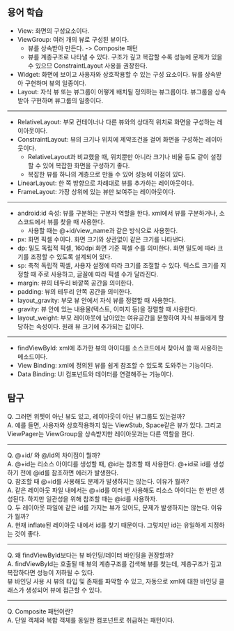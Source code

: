 ## 용어 학습
- View: 화면의 구성요소이다.
- ViewGroup: 여러 개의 뷰로 구성된 뷰이다.
  - 뷰를 상속받아 만든다. -> Composite 패턴
  - 뷰를 계층구조로 나타낼 수 있다. 구조가 깊고 복잡할 수록 성능에 문제가 있을 수 있으므 ConstraintLayout 사용을 권장한다.
- Widget: 화면에 보이고 사용자와 상호작용할 수 있는 구성 요소이다. 뷰를 상속받아 구현하며 뷰의 일종이다.
- Layout: 자식 뷰 또는 뷰그룹이 어떻게 배치될 정의하는 뷰그룹이다. 뷰그룹을 상속받아 구현하며 뷰그룹의 일종이다.   

---

- RelativeLayout: 부모 컨테이너나 다른 뷰와의 상대적 위치로 화면을 구성하는 레이아웃이다.
- ConstraintLayout: 뷰의 크기나 위치에 제약조건을 걸어 화면을 구성하는 레이아웃이다.
  - RelativeLayout과 비교했을 때, 위치뿐만 아니라 크기나 비율 등도 같이 설정할 수 있어 복잡한 화면을 구성하기 좋다.
  - 복잡한 뷰를 하나의 계층으로 만들 수 있어 성능에 이점이 있다.
- LinearLayout: 한 쪽 방향으로 차례대로 뷰를 추가하는 레이아웃이다.
- FrameLayout: 가장 상위에 있는 뷰만 보여주는 레이아웃이다.

---

- android:id 속성: 뷰를 구분하는 구분자 역할을 한다. xml에서 뷰를 구분하거나, 소스코드에서 뷰를 찾을 때 사용한다.
  - 사용할 때는 @+id/view_name과 같은 방식으로 사용한다.
- px: 화면 픽셀 수이다. 화면 크기와 상관없이 같은 크기를 나타낸다.
- dp: 밀도 독립적 픽셀, 160dpi 화면 기준 픽셀 수를 의미한다. 화면 밀도에 따라 크기를 조정할 수 있도록 설계되어 있다.
- sp: 축척 독립적 픽셀, 사용자 설정에 따라 크기를 조절할 수 있다. 텍스트 크기를 지정할 때 주로 사용하고, 글꼴에 따라 픽셀 수가 달라진다.
- margin: 뷰의 테두리 바깥쪽 공간을 의미한다.
- padding: 뷰의 테두리 안쪽 공간을 의미한다.
- layout_gravity: 부모 뷰 안에서 자식 뷰를 정렬할 때 사용한다.
- gravity: 뷰 안에 있는 내용물(텍스트, 이미지 등)을 정렬할 때 사용한다.
- layout_weight: 부모 레이아웃에 남아있는 여유공간을 분할하여 자식 뷰들에게 할당하는 속성이다. 원래 뷰 크기에 추가되는 값이다.

---

- findViewById: xml에 추가한 뷰의 아이디를 소스코드에서 찾아서 쓸 때 사용하는 메소드이다.
- View Binding: xml에 정의된 뷰를 쉽게 참조할 수 있도록 도와주는 기능이다.
- Data Binding: UI 컴포넌트와 데이터를 연결해주는 기능이다.

## 탐구
Q. 그러면 위젯이 아닌 뷰도 있고, 레이아웃이 아닌 뷰그룹도 있는걸까?  
A. 예를 들면, 사용자와 상호작용하지 않는 ViewStub, Space같은 뷰가 있다. 그리고 ViewPager는 ViewGroup을 상속받지만 레이아웃과는 다른 역할을 한다.

---

Q. @+id/ 와 @/id의 차이점이 뭘까?  
A. @+id는 리소스 아이디를 생성할 때, @id는 참조할 때 사용한다. @+id로 id를 생성하기 전에 @id를 참조하면 에러가 발생한다.  
Q. 참조할 때 @+id를 사용해도 문제가 발생하지는 않는다. 이유가 뭘까?  
A. 같은 레이아웃 파일 내에서는 @+id를 여러 번 사용해도 리소스 아이디는 한 번만 생성된다. 하지만 일관성을 위해 참조할 때는 @id를 사용하자.  
Q. 두 레이아웃 파일에 같은 id를 가지는 뷰가 있어도, 문제가 발생하지는 않는다. 이유가 뭘까?  
A. 현재 inflate된 레이아웃 내에서 id를 찾기 때문이다. 그렇지만 id는 유일하게 지정하는 것이 좋다.  

---

Q. 왜 findViewById보다는 뷰 바인딩/데이터 바인딩을 권장할까?   
A. findViewById는 호출될 때 뷰의 계층구조를 검색해 뷰를 찾는데, 계층구조가 깊고 복잡하다면 성능이 저하될 수 있다.   
뷰 바인딩 사용 시 뷰의 타입 및 존재를 파악할 수 있고, 자동으로 xml에 대한 바인딩 클래스가 생성되어 뷰에 접근할 수 있다.

---

Q. Composite 패턴이란?  
A. 단일 객체와 복합 객체를 동일한 컴포넌트로 취급하는 패턴이다.